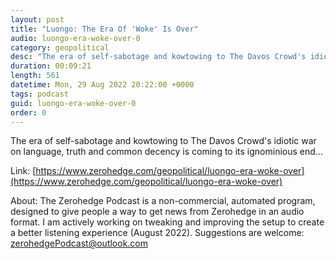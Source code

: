 ```yaml
---
layout: post
title: "Luongo: The Era Of 'Woke' Is Over"
audio: luongo-era-woke-over-0
category: geopolitical
desc: "The era of self-sabotage and kowtowing to The Davos Crowd's idiotic war on language, truth and common decency is coming to its ignominious end..."
duration: 00:09:21
length: 561
datetime: Mon, 29 Aug 2022 20:22:00 +0000
tags: podcast
guid: luongo-era-woke-over-0
order: 0
---
```

The era of self-sabotage and kowtowing to The Davos Crowd's idiotic war on language, truth and common decency is coming to its ignominious end...

Link: [https://www.zerohedge.com/geopolitical/luongo-era-woke-over](https://www.zerohedge.com/geopolitical/luongo-era-woke-over)

About: The Zerohedge Podcast is a non-commercial, automated program, designed to give people a way to get news from Zerohedge in an audio format.  I am actively working on tweaking and improving the setup to create a better listening experience (August 2022).  Suggestions are welcome: [zerohedgePodcast@outlook.com](mailto:zerohedgePodcast@outlook.com)